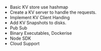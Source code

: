 - Basic KV store use hashmap
- Create a KV server to handle the requests.
- Implement KV Client Handing
- Add KV Snapshots to disks.
- Pub Sub
- Binary Executables, Dockerise 
- Node SDK
- Cloud Support